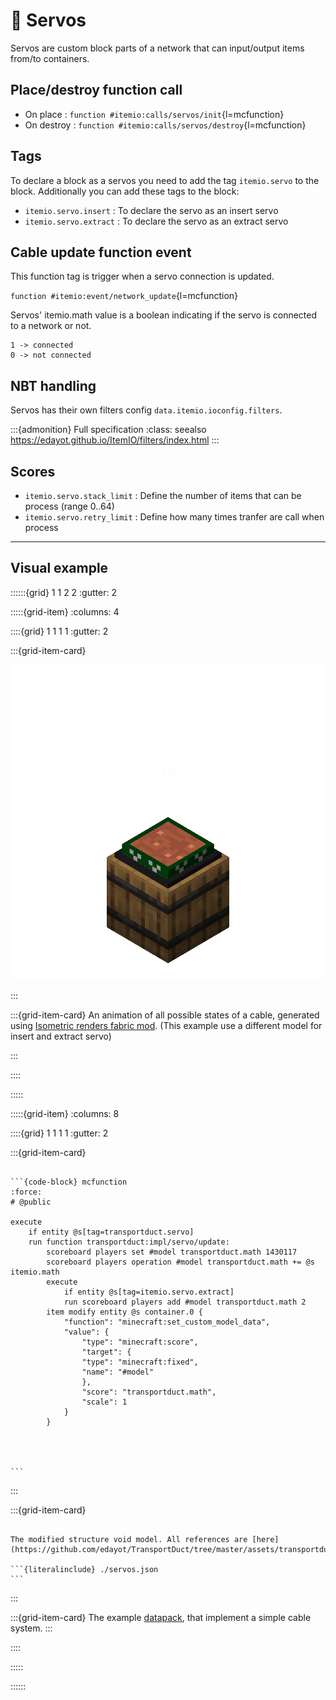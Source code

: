 # 🔧 Servos

Servos are custom block parts of a network that can input/output items from/to containers.

## Place/destroy function call

- On place : ``function #itemio:calls/servos/init``{l=mcfunction}
- On destroy : ``function #itemio:calls/servos/destroy``{l=mcfunction}

## Tags


To declare a block as a servos you need to add the tag ``itemio.servo`` to the block. Additionally you can add these tags to the block:

- ``itemio.servo.insert`` : To declare the servo as an insert servo
- ``itemio.servo.extract`` : To declare the servo as an extract servo


## Cable update function event

This function tag is trigger when a servo connection is updated.

``function #itemio:event/network_update``{l=mcfunction}

Servos' itemio.math value is a boolean indicating if the servo is connected to a network or not.

```
1 -> connected
0 -> not connected
```

## NBT handling
Servos has their own filters config ``data.itemio.ioconfig.filters``.

:::{admonition} Full specification 
:class: seealso
<https://edayot.github.io/ItemIO/filters/index.html>
:::


## Scores

- `itemio.servo.stack_limit` : Define the number of items that can be process (range 0..64)
- `itemio.servo.retry_limit` : Define how many times tranfer are call when process

---
## Visual example

::::::{grid} 1 1 2 2
:gutter: 2

:::::{grid-item}
:columns: 4 

::::{grid} 1 1 1 1
:gutter: 2

:::{grid-item-card}

![Servos](servos.gif)

:::

:::{grid-item-card} 
An animation of all possible states of a cable, generated using [Isometric renders fabric mod](https://github.com/glisco03/isometric-renders). (This example use a different model for insert and extract servo)



:::

::::

:::::

:::::{grid-item}
:columns: 8


::::{grid} 1 1 1 1
:gutter: 2

:::{grid-item-card} 

`````{dropdown} #itemio:event/network_update

```{code-block} mcfunction
:force:
# @public

execute 
    if entity @s[tag=transportduct.servo] 
    run function transportduct:impl/servo/update:     
        scoreboard players set #model transportduct.math 1430117
        scoreboard players operation #model transportduct.math += @s itemio.math
        execute 
            if entity @s[tag=itemio.servo.extract]
            run scoreboard players add #model transportduct.math 2
        item modify entity @s container.0 {
            "function": "minecraft:set_custom_model_data",
            "value": {
                "type": "minecraft:score",
                "target": {
                "type": "minecraft:fixed",
                "name": "#model"
                },
                "score": "transportduct.math",
                "scale": 1
            }
        }




```
`````

:::

:::{grid-item-card}

`````{dropdown} minecraft:item/furnace.json

The modified structure void model. All references are [here](https://github.com/edayot/TransportDuct/tree/master/assets/transportduct/models/block/servo)

```{literalinclude} ./servos.json
```
`````
:::

:::{grid-item-card} 
The example [datapack](https://github.com/edayot/TransportDuct/), that implement a simple cable system.
:::

::::

:::::

::::::

